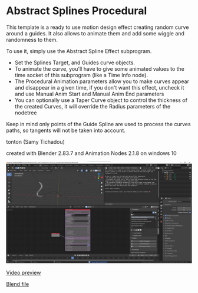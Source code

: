 # Abstract Splines Procedural

This template is a ready to use motion design effect creating random curve around a guides. It also allows to animate them and add some wiggle and randomness to them.

To use it, simply use the Abstract Spline Effect subprogram.
- Set the Splines Target, and Guides curve objects.
- To animate the curve, you'll have to give some animated values to the time socket of this subprogram (like a Time Info node).
- The Procedural Animation parameters allow you to make curves appear and disappear in a given time, if you don't want this effect, uncheck it and use Manual Anim Start and Manual Anim End parameters
- You can optionally use a Taper Curve object to control the thickness of the created Curves, it will override the Radius parameters of the nodetree

Keep in mind only points of the Guide Spline are used to process the curves paths, so tangents will not be taken into account.

tonton (Samy Tichadou)

created with Blender 2.83.7 and Animation Nodes 2.1.8 on windows 10

![image preview](https://github.com/samytichadou/animation_nodes_examples/blob/master/library/Motion%20Design/Abstract%20Splines%20Procedural/image_preview.png)

[Video preview](https://www.youtube.com/watch?v=ixtJeu_U3Ac&list=PL57BAmPXpXuOLKN-CjVJPmWcsqEqg7Fku&index=14)

[Blend file](https://github.com/samytichadou/animation_nodes_examples/blob/master/library/Motion%20Design/Abstract%20Splines%20Procedural/Abstract%20Splines%20Procedural.blend?raw=true)
